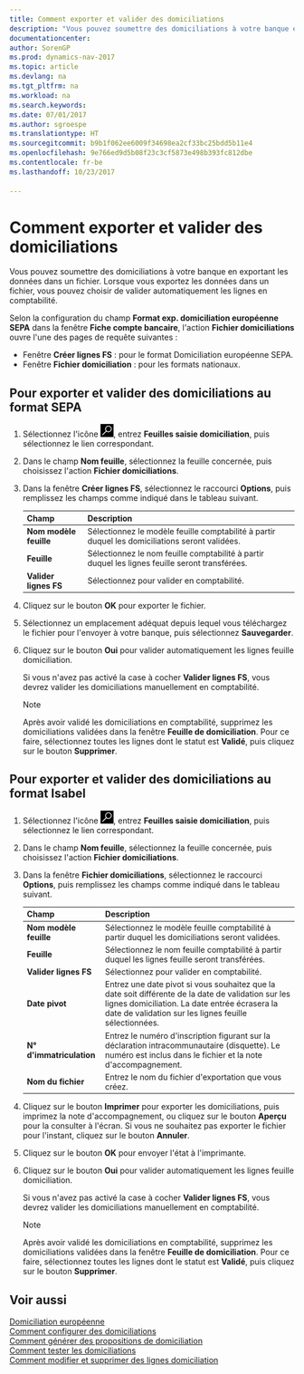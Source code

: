 ```yaml
---
title: Comment exporter et valider des domiciliations
description: "Vous pouvez soumettre des domiciliations à votre banque en exportant les données dans un fichier. Lorsque vous exportez les données dans un fichier, vous pouvez choisir de valider automatiquement les lignes en comptabilité."
documentationcenter: 
author: SorenGP
ms.prod: dynamics-nav-2017
ms.topic: article
ms.devlang: na
ms.tgt_pltfrm: na
ms.workload: na
ms.search.keywords: 
ms.date: 07/01/2017
ms.author: sgroespe
ms.translationtype: HT
ms.sourcegitcommit: b9b1f062ee6009f34698ea2cf33bc25bdd5b11e4
ms.openlocfilehash: 9e766ed9d5b08f23c3cf5873e498b393fc812dbe
ms.contentlocale: fr-be
ms.lasthandoff: 10/23/2017

---
```

# <a name="how-to-export-and-post-domiciliations"></a>Comment exporter et valider des domiciliations
Vous pouvez soumettre des domiciliations à votre banque en exportant les données dans un fichier. Lorsque vous exportez les données dans un fichier, vous pouvez choisir de valider automatiquement les lignes en comptabilité.  

Selon la configuration du champ **Format exp. domiciliation européenne SEPA** dans la fenêtre **Fiche compte bancaire**, l'action **Fichier domiciliations** ouvre l'une des pages de requête suivantes :  

- Fenêtre **Créer lignes FS** : pour le format Domiciliation européenne SEPA.  
- Fenêtre **Fichier domiciliation** : pour les formats nationaux.  

## <a name="to-export-and-post-domiciliations-in-sepa-format"></a>Pour exporter et valider des domiciliations au format SEPA  

1.  Sélectionnez l'icône ![Rechercher une page ou un état](../../media/ui-search/search_small.png "icône Rechercher une page ou un état"), entrez **Feuilles saisie domiciliation**, puis sélectionnez le lien correspondant.  
2.  Dans le champ **Nom feuille**, sélectionnez la feuille concernée, puis choisissez l'action **Fichier domiciliations**.  
3.  Dans la fenêtre **Créer lignes FS**, sélectionnez le raccourci **Options**, puis remplissez les champs comme indiqué dans le tableau suivant.  

    |Champ|Description|  
    |---------------------------------|---------------------------------------|  
    |**Nom modèle feuille**|Sélectionnez le modèle feuille comptabilité à partir duquel les domiciliations seront validées.|  
    |**Feuille**|Sélectionnez le nom feuille comptabilité à partir duquel les lignes feuille seront transférées.|  
    |**Valider lignes FS**|Sélectionnez pour valider en comptabilité.|  

4.  Cliquez sur le bouton **OK** pour exporter le fichier.  
5.  Sélectionnez un emplacement adéquat depuis lequel vous téléchargez le fichier pour l'envoyer à votre banque, puis sélectionnez **Sauvegarder**.  
6.  Cliquez sur le bouton **Oui** pour valider automatiquement les lignes feuille domiciliation.  

    Si vous n'avez pas activé la case à cocher **Valider lignes FS**, vous devrez valider les domiciliations manuellement en comptabilité.  

    > [!NOTE]  
    >  Après avoir validé les domiciliations en comptabilité, supprimez les domiciliations validées dans la fenêtre **Feuille de domiciliation**. Pour ce faire, sélectionnez toutes les lignes dont le statut est **Validé**, puis cliquez sur le bouton **Supprimer**.  

## <a name="to-export-and-post-domiciliations-in-isabel-format"></a>Pour exporter et valider des domiciliations au format Isabel  

1.  Sélectionnez l'icône ![Rechercher une page ou un état](../../media/ui-search/search_small.png "icône Rechercher une page ou un état"), entrez **Feuilles saisie domiciliation**, puis sélectionnez le lien correspondant.  
2.  Dans le champ **Nom feuille**, sélectionnez la feuille concernée, puis choisissez l'action **Fichier domiciliations**.  
3.  Dans la fenêtre **Fichier domiciliations**, sélectionnez le raccourci **Options**, puis remplissez les champs comme indiqué dans le tableau suivant.  

    |Champ|Description|  
    |---------------------------------|---------------------------------------|  
    |**Nom modèle feuille**|Sélectionnez le modèle feuille comptabilité à partir duquel les domiciliations seront validées.|  
    |**Feuille**|Sélectionnez le nom feuille comptabilité à partir duquel les lignes feuille seront transférées.|  
    |**Valider lignes FS**|Sélectionnez pour valider en comptabilité.|  
    |**Date pivot**|Entrez une date pivot si vous souhaitez que la date soit différente de la date de validation sur les lignes domiciliation. La date entrée écrasera la date de validation sur les lignes feuille sélectionnées.|  
    |**N° d'immatriculation**|Entrez le numéro d'inscription figurant sur la déclaration intracommunautaire (disquette). Le numéro est inclus dans le fichier et la note d'accompagnement.|  
    |**Nom du fichier**|Entrez le nom du fichier d'exportation que vous créez.|  

4.  Cliquez sur le bouton **Imprimer** pour exporter les domiciliations, puis imprimez la note d'accompagnement, ou cliquez sur le bouton **Aperçu** pour la consulter à l'écran. Si vous ne souhaitez pas exporter le fichier pour l'instant, cliquez sur le bouton **Annuler**.  
5.  Cliquez sur le bouton **OK** pour envoyer l'état à l'imprimante.  
6.  Cliquez sur le bouton **Oui** pour valider automatiquement les lignes feuille domiciliation.  

    Si vous n'avez pas activé la case à cocher **Valider lignes FS**, vous devrez valider les domiciliations manuellement en comptabilité.  

    > [!NOTE]  
    >  Après avoir validé les domiciliations en comptabilité, supprimez les domiciliations validées dans la fenêtre **Feuille de domiciliation**. Pour ce faire, sélectionnez toutes les lignes dont le statut est **Validé**, puis cliquez sur le bouton **Supprimer**.  

## <a name="see-also"></a>Voir aussi  
 [Domiciliation européenne](direct-debit-using-domiciliation.md)   
 [Comment configurer des domiciliations](how-to-set-up-domiciliations.md)   
 [Comment générer des propositions de domiciliation](how-to-generate-domiciliation-suggestions.md)   
 [Comment tester les domiciliations](how-to-test-domiciliations.md)   
 [Comment modifier et supprimer des lignes domiciliation](how-to-edit-and-delete-domiciliation-lines.md)

